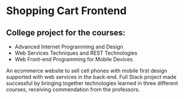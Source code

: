 # Shopping Cart Frontend

## College project for the courses:
- Advanced Internet Programming and Design
- Web Services Techniques and REST Technologies
- Web Front-end Programming for Mobile Devices

An ecommerce website to sell cell phones with mobile first design supported with web services in the back-end. 
Full Stack project made successful by bringing together technologies learned in three different courses, receiving commendation from the professors.

